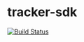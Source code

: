 # tracker-sdk

[![Build Status](https://travis-ci.org/8thlab/tracker-sdk-android.svg?branch=master)](https://travis-ci.org/8thlab/tracker-sdk-android)


